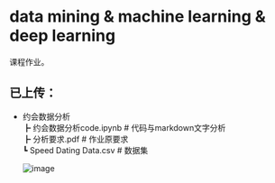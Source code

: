 # data mining & machine learning & deep learning
课程作业。

## 已上传：
* 约会数据分析  
        ┣ 约会数据分析code.ipynb  # 代码与markdown文字分析  
        ┣ 分析要求.pdf  # 作业原要求  
        ┗ Speed Dating Data.csv  # 数据集  

  ![image](https://github.com/hemath1001/data-mining/blob/master/speed%20dating%20%E7%BA%A6%E4%BC%9A%E6%95%B0%E6%8D%AE%E5%88%86%E6%9E%90/summary.png)
